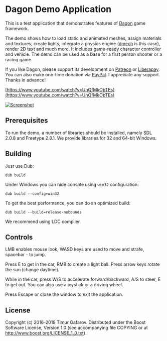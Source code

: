 Dagon Demo Application
======================
This is a test application that demonstrates features of [Dagon](https://github.com/gecko0307/dagon) game framework. 

The demo shows how to load static and animated meshes, assign materials and textures, create lights, integrate a physics engine ([dmech](https://github.com/gecko0307/dmech) is this case), render 2D text and much more. It includes game-ready character controller and vehicle. The demo can be used as a base for a first person shooter or a racing game.

If you like Dagon, please support its development on [Patreon](https://www.patreon.com/gecko0307) or [Liberapay](https://liberapay.com/gecko0307). You can also make one-time donation via [PayPal](https://www.paypal.me/tgafarov). I appreciate any support. Thanks in advance!

[https://www.youtube.com/watch?v=UhQfMkObTEs](https://www.youtube.com/watch?v=UhQfMkObTEs)

[![Screenshot](https://3.bp.blogspot.com/-V6Q5Mrg1xU4/XCpgXCyZUuI/AAAAAAAADy8/NFgIfBlOsvs2BqkppjZHecVbu_9OSCW6wCLcBGAs/s1600/car.jpg)](https://3.bp.blogspot.com/-V6Q5Mrg1xU4/XCpgXCyZUuI/AAAAAAAADy8/NFgIfBlOsvs2BqkppjZHecVbu_9OSCW6wCLcBGAs/s1600/car.jpg)

Prerequisites
-------------
To run the demo, a number of libraries should be installed, namely SDL 2.0.8 and Freetype 2.8.1. We provide libraries for 32 and 64-bit Windows.

Building
--------
Just use Dub: 

`dub build`

Under Windows you can hide console using `win32` configuration: 

`dub build --config=win32`

To get the best performance, you can do an optimized build:

`dub build --build=release-nobounds`

We recommend using LDC compiler.

Controls
--------
LMB enables mouse look, WASD keys are used to move and strafe, spacebar - to jump.

Press E to get in the car, RMB to create a light ball. Press arrow keys rotate the sun (change daytime).

While in the car, press W/S to accelerate forward/backward, A/S to steer, E to get out. You can also use a joystick or a driving wheel.

Press Escape or close the window to exit the application.

License
-------
Copyright (c) 2016-2018 Timur Gafarov. Distributed under the Boost Software License, Version 1.0 (see accompanying file COPYING or at http://www.boost.org/LICENSE_1_0.txt).
